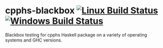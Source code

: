 # cpphs-blackbox [![Linux Build Status](https://img.shields.io/travis/jmitchell/cpphs-blackbox.svg?label=Linux%20build)](https://travis-ci.org/jmitchell/cpphs-blackbox) [![Windows Build Status](https://img.shields.io/appveyor/ci/jmitchell/cpphs-blackbox.svg?label=Windows%20build)](https://ci.appveyor.com/project/jmitchell/cpphs-blackbox)

Blackbox testing for cpphs Haskell package on a variety of operating
systems and GHC versions.
